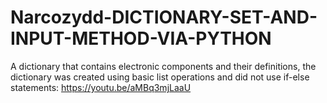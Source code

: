 # Narcozydd-DICTIONARY-SET-AND-INPUT-METHOD-VIA-PYTHON
A dictionary that contains electronic components and their definitions, the dictionary was created using basic list operations and did not use if-else statements:
https://youtu.be/aMBq3mjLaaU
